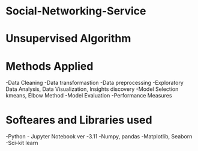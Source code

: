 # Social-Networking-Service
# Unsupervised Algorithm

# Methods Applied

-Data Cleaning
-Data transformastion
-Data preprocessing
-Exploratory Data Analysis, Data Visualization, Insights discovery
-Model Selection
kmeans, Elbow Method
-Model Evaluation
-Performance Measures


# Softeares and Libraries used

-Python - Jupyter Notebook ver -3.11
-Numpy, pandas
-Matplotlib, Seaborn
-Sci-kit learn
